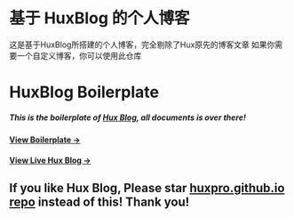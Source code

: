# 基于 HuxBlog 的个人博客

这是基于HuxBlog所搭建的个人博客，完全剔除了Hux原先的博客文章
如果你需要一个自定义博客，你可以使用此仓库

# HuxBlog Boilerplate

##### This is the boilerplate of [Hux Blog](https://github.com/Huxpro/huxpro.github.io), all documents is over there!

#### [View Boilerplate &rarr;](http://huangxuan.me/huxblog-boilerplate/)

#### [View Live Hux Blog &rarr;](http://huangxuan.me)

## If you like Hux Blog, Please star [huxpro.github.io repo](https://github.com/Huxpro/huxpro.github.io) instead of this! Thank you!

